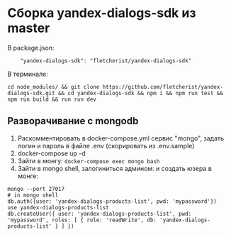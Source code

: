 # Сборка yandex-dialogs-sdk из master
В package.json:
```
    "yandex-dialogs-sdk": "fletcherist/yandex-dialogs-sdk"
```

В терминале:
```
cd node_modules/ && git clone https://github.com/fletcherist/yandex-dialogs-sdk.git && cd yandex-dialogs-sdk && npm i && npm run test && npm run build && run run dev
```

## Разворачивание с mongodb
1. Раскомментировать в docker-compose.yml сервис "mongo", задать логин и пароль в файле .env (скорировать из .env.sample)
2. docker-compose up -d
3. Зайти в монгу: `docker-compose exec mongo bash`
4. Зайти в mongo shell, залогиниться админом:  и создать юзера в монге:
```
mongo --port 27017
# in mongo shell
db.auth({user: 'yandex-dialogs-products-list', pwd: 'mypassword'})
use yandex-dialogs-products-list
db.createUser({ user: 'yandex-dialogs-products-list', pwd: 'mypassword', roles: [ { role: 'readWrite', db: 'yandex-dialogs-products-list' } ] })
```
